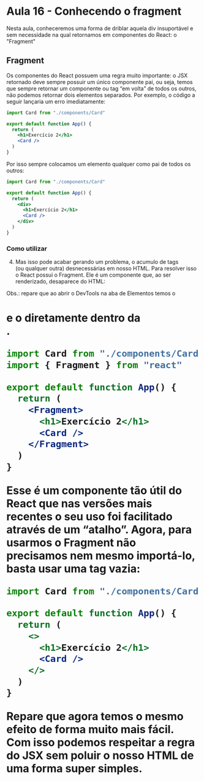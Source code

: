 # Aula 16 - Conhecendo o fragment
Nesta aula, conheceremos uma forma de driblar aquela div insuportável e sem necessidade na qual retornamos em componentes do React: o "Fragment"

## Fragment
Os componentes do React possuem uma regra muito importante: o JSX retornado deve sempre possuir um único componente pai, ou seja, temos que sempre retornar um componente ou tag “em volta” de todos os outros, não podemos retornar dois elementos separados. Por exemplo, o código a seguir lançaria um erro imediatamente:

```jsx
import Card from "./components/Card"

export default function App() {
  return (
    <h1>Exercício 2</h1>
    <Card />
  )
}
```

Por isso sempre colocamos um elemento qualquer como pai de todos os outros:

```jsx
import Card from "./components/Card"

export default function App() {
  return (
    <div>
      <h1>Exercício 2</h1>
      <Card />
    </div>
  )
}
```

### Como utilizar
4. Mas isso pode acabar gerando um problema, o acumulo de tags <div> (ou qualquer outra) desnecessárias em nosso HTML. Para resolver isso o React possui o Fragment. Ele é um componente que, ao ser renderizado, desaparece do HTML:
    
Obs.: repare que ao abrir o DevTools na aba de Elementos temos o <h1> e o <Card> diretamente dentro da <div id=”root”>.

```jsx
import Card from "./components/Card"
import { Fragment } from "react"

export default function App() {
  return (
    <Fragment>
      <h1>Exercício 2</h1>
      <Card />
    </Fragment>
  )
}
```
Esse é um componente tão útil do React que nas versões mais recentes o seu uso foi facilitado através de um “atalho”. Agora, para usarmos o Fragment não precisamos nem mesmo importá-lo, basta usar uma tag vazia:

```jsx
import Card from "./components/Card"

export default function App() {
  return (
    <>
      <h1>Exercício 2</h1>
      <Card />
    </>
  )
}
```

Repare que agora temos o mesmo efeito de forma muito mais fácil. Com isso podemos respeitar a regra do JSX sem poluir o nosso HTML de uma forma super simples.